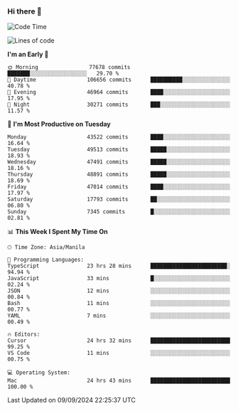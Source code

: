 ### Hi there 👋

<!--START_SECTION:waka-->
![Code Time](http://img.shields.io/badge/Code%20Time-5%2C524%20hrs%2032%20mins-blue)

![Lines of code](https://img.shields.io/badge/From%20Hello%20World%20I%27ve%20Written-117.8%20million%20lines%20of%20code-blue)

**I'm an Early 🐤** 

```text
🌞 Morning                77678 commits       ███████░░░░░░░░░░░░░░░░░░   29.70 % 
🌆 Daytime                106656 commits      ██████████░░░░░░░░░░░░░░░   40.78 % 
🌃 Evening                46964 commits       ████░░░░░░░░░░░░░░░░░░░░░   17.95 % 
🌙 Night                  30271 commits       ███░░░░░░░░░░░░░░░░░░░░░░   11.57 % 
```
📅 **I'm Most Productive on Tuesday** 

```text
Monday                   43522 commits       ████░░░░░░░░░░░░░░░░░░░░░   16.64 % 
Tuesday                  49513 commits       █████░░░░░░░░░░░░░░░░░░░░   18.93 % 
Wednesday                47491 commits       █████░░░░░░░░░░░░░░░░░░░░   18.16 % 
Thursday                 48891 commits       █████░░░░░░░░░░░░░░░░░░░░   18.69 % 
Friday                   47014 commits       ████░░░░░░░░░░░░░░░░░░░░░   17.97 % 
Saturday                 17793 commits       ██░░░░░░░░░░░░░░░░░░░░░░░   06.80 % 
Sunday                   7345 commits        █░░░░░░░░░░░░░░░░░░░░░░░░   02.81 % 
```


📊 **This Week I Spent My Time On** 

```text
🕑︎ Time Zone: Asia/Manila

💬 Programming Languages: 
TypeScript               23 hrs 28 mins      ████████████████████████░   94.94 % 
JavaScript               33 mins             █░░░░░░░░░░░░░░░░░░░░░░░░   02.24 % 
JSON                     12 mins             ░░░░░░░░░░░░░░░░░░░░░░░░░   00.84 % 
Bash                     11 mins             ░░░░░░░░░░░░░░░░░░░░░░░░░   00.77 % 
YAML                     7 mins              ░░░░░░░░░░░░░░░░░░░░░░░░░   00.49 % 

🔥 Editors: 
Cursor                   24 hrs 32 mins      █████████████████████████   99.25 % 
VS Code                  11 mins             ░░░░░░░░░░░░░░░░░░░░░░░░░   00.75 % 

💻 Operating System: 
Mac                      24 hrs 43 mins      █████████████████████████   100.00 % 
```


 Last Updated on 09/09/2024 22:25:37 UTC
<!--END_SECTION:waka-->


<!--
**rad182/rad182** is a ✨ _special_ ✨ repository because its `README.md` (this file) appears on your GitHub profile.

Here are some ideas to get you started:

- 🔭 I’m currently working on ...
- 🌱 I’m currently learning ...
- 👯 I’m looking to collaborate on ...
- 🤔 I’m looking for help with ...
- 💬 Ask me about ...
- 📫 How to reach me: ...
- 😄 Pronouns: ...
- ⚡ Fun fact: ...
-->
